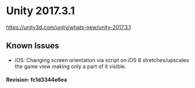 # Unity 2017.3.1
https://unity3d.com/unity/whats-new/unity-2017.3.1

## Known Issues

<ul>
<li>iOS: Changing screen orientation via script on iOS 8 stretches/upscales the game view making only a part of it visible.</li>
</ul>

#### Revision: fc1d3344e6ea
